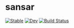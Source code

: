 # sansar

[![Stable](https://img.shields.io/badge/docs-stable-blue.svg)](https://avnsh9.github.io/sansar.jl/stable/)
[![Dev](https://img.shields.io/badge/docs-dev-blue.svg)](https://avnsh9.github.io/sansar.jl/dev/)
[![Build Status](https://github.com/avnsh9/sansar.jl/actions/workflows/CI.yml/badge.svg?branch=main)](https://github.com/avnsh9/sansar.jl/actions/workflows/CI.yml?query=branch%3Amain)
